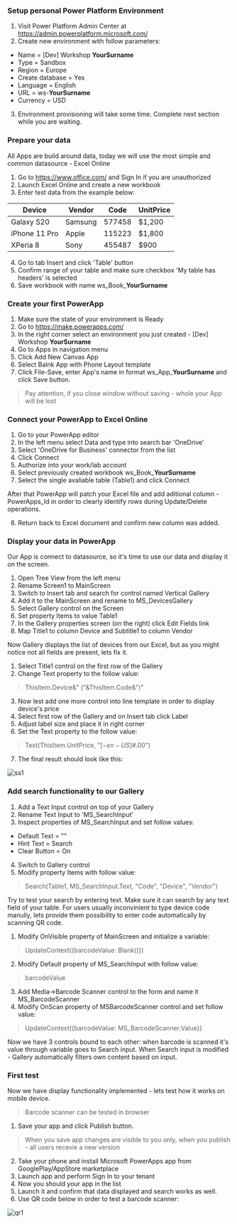 ### Setup personal Power Platform Environment

1. Visit Power Platform Admin Center at https://admin.powerplatform.microsoft.com/
2. Create new environment with follow parameters:
- Name = [Dev] Workshop **YourSurname**
- Type = Sandbox
- Region = Europe
- Create database = Yes
- Language = English
- URL = ws-**YourSurname**
- Currency = USD
3. Environment provisioning will take some time. Complete next section while you are waiting.

### Prepare your data

All Apps are build around data, today we will use the most simple and common datasource - Excel Online
1. Go to https://www.office.com/ and Sign In if you are unauthorized
2. Launch Excel Online and create a new workbook
3. Enter test data from the example below:

 Device	| Vendor |	Code	| UnitPrice
--------|-------|-------|-------
Galaxy S20|	Samsung	|577458|	$1,200 
iPhone 11 Pro|	Apple|	115223|	$1,800 
XPeria 8|	Sony|	455487|	$900 

4. Go to tab Insert and click 'Table' button
5. Confirm range of your table and make sure checkbox 'My table has headers' is selected
6. Save workbook with name ws_Book_**YourSurname**

### Create your first PowerApp

1. Make sure the state of your environment is Ready
2. Go to https://make.powerapps.com/
3. In the right corner select an environment you just created - [Dev] Workshop **YourSurname**
4. Go to Apps in navigation menu
5. Click Add New Canvas App
6. Select Balnk App with Phone Layout template
7. Click File-Save, enter App's name in format ws_App_**YourSurname** and click Save button.
> Pay attention, if you close window without saving - whole your App will be lost

### Connect your PowerApp to Excel Online

1. Go to your PowerApp editor
2. In the left menu select Data and type into search bar 'OneDrive'
3. Select 'OneDrive for Business' connector from the list
4. Click Connect
5. Authorize into your work/lab account
6. Select previously created workbook ws_Book_**YourSurname**
7. Select the single avaliable table (Table1) and click Connect

After that PowerApp will patch your Excel file and add aditional column - PowerApps_Id in order to clearly identify rows during Update/Delete operations.

8. Return back to Excel document and confirm new column was added.

### Display your data in PowerApp

Our App is connect to datasource, so it's time to use our data and display it on the screen.

1. Open Tree View from the left menu
2. Rename Screen1 to MainScreen
3. Switch to Insert tab and search for control named Vertical Gallery
4. Add it to the MainScreen and rename to MS_DevicesGallery
5. Select Gallery control on the Screen
6. Set property Items to value Table1
7. In the Gallery properties screen (on the right) click Edit Fields link
8. Map Title1 to column Device and Subtitle1 to column Vendor

Now Gallery displays the list of devices from our Excel, but as you might notice not all fields are present, lets fix it.

1. Select Title1 control on the first row of the Gallery
2. Change Text property to the follow value: 
> ThisItem.Device&" ("&ThisItem.Code&")"
3. Now lest add one more control into line template in order to display device's price
4. Select first row of the Gallery and on Insert tab click Label
5. Adjust label size and place it in right corner
6. Set the Text property to the follow value: 
> Text(ThisItem.UnitPrice, "[$-en-US]$#.00")
7. The final result should look like this:

![ss1](https://content.screencast.com/users/Jack8647/folders/Capture/media/19af2fc0-7b0e-404c-a98f-b1e1807041aa/LWR_Recording.png)

### Add search functionality to our Gallery

1. Add a Text Input control on top of your Gallery
2. Rename Text Input to 'MS_SearchInput'
3. Inspect properties of MS_SearchInput and set follow values:
- Default Text = ""
- Hint Text = Search
- Clear Button = On
4. Switch to Gallery control
5. Modify property Items with follow value:
> Search(Table1, MS_SearchInput.Text, "Code", "Device", "Vendor")

Try to test your search by entering text. Make sure it can search by any text field of your table.
For users usually inconvinient to type device code manully, lets provide them possibility to enter code automatically by scanning QR code.

1. Modify OnVisible property of MainScreen and initialize a variable:
> UpdateContext({barcodeValue: Blank()})
2. Modify Default property of MS_SearchInput with follow value:
> barcodeValue
3. Add Media->Barcode Scanner control to the form and name it MS_BarcodeScanner
4. Modify OnScan property of MSBarcodeScanner control and set follow value:
> UpdateContext({barcodeValue: MS_BarcodeScanner.Value})

Now we have 3 controls bound to each other: when barcode is scanned it's value through variable goes to Search input. When Search input is modified - Gallery automatically filters own content based on input.

### First test

Now we have display functionality implemented - lets test how it works on mobile device. 
> Barcode scanner can be tested in browser

1. Save your app and click Publish button.
> When you save app changes are visible to you only, when you publish - all users recevie a new version
2. Take your phone and install Microsoft PowerApps app from GooglePlay/AppStore marketplace
3. Launch app and perform Sign In to your tenant
4. Now you should your app in the list
5. Launch it and confirm that data displayed and search works as well.
6. Use QR code below in order to test a barcode scanner:

![qr1](https://barcode.tec-it.com/barcode.ashx?data=115223&code=QRCode&multiplebarcodes=false&translate-esc=false&unit=Fit&dpi=96&imagetype=Gif&rotation=0&color=%23000000&bgcolor=%23ffffff&codepage=&qunit=Mm&quiet=0&eclevel=L)


